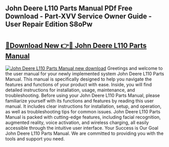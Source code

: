 ## John Deere L110 Parts Manual PDf Free Download - Part-XVV Service Owner Guide - User Repair Edition S8oPw

# <h2><a href="http://bc94997.oget.top/?id=John+Deere+L110+Parts+Manual">🔗Download New 👉🔴 John Deere L110 Parts Manual</a></h2>

[![John Deere L110 Parts Manual new download](https://i.imgur.com/5g1atiW.png)](http://bc94997.oget.top/?id=John+Deere+L110+Parts+Manual)
Greetings and welcome to the user manual for your newly implemented system John Deere L110 Parts Manual. This manual is specifically designed to help you navigate the features and functions of your product with ease. Inside, you will find detailed instructions for installation, usage, maintenance, and troubleshooting. Before using your John Deere L110 Parts Manual, please familiarize yourself with its functions and features by reading this user manual. It includes clear instructions for installation, setup, and operation, as well as troubleshooting tips for common issues. John Deere L110 Parts Manual is packed with cutting-edge features, including facial recognition, augmented reality, voice activation, and wireless charging, all easily accessible through the intuitive user interface. Your Success is Our Goal John Deere L110 Parts Manual. We are committed to providing you with the tools and support you need.
